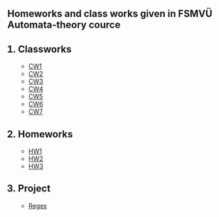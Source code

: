 
<h2>Homeworks and class works given in FSMVÜ Automata-theory cource</h2>
<ol>
<h2><li > Classworks</li></h2>
   <ul>
 <li> <a href="https://maya-karahbala.github.io/Automata-theory/Classworks/Cw1.html">CW1</a></li>
<li> <a href="https://maya-karahbala.github.io/Automata-theory/Classworks/Cw2.html">CW2</a></li>

 <li> <a href="https://maya-karahbala.github.io/Automata-theory/Classworks/Cw3.html">CW3</a></li>
 
 <li> <a href="https://maya-karahbala.github.io/Automata-theory/Classworks/Cw4.html">CW4</a></li>
 <li> <a href="https://maya-karahbala.github.io/Automata-theory/Classworks/Expression.html">CW5</a></li>
 <li> <a href="https://maya-karahbala.github.io/Automata-theory/Classworks/Cw6.html">CW6</a></li>
<li> <a href="https://maya-karahbala.github.io/Automata-theory/Classworks/cw7/microJ3.html">CW7</a></li>
     
  </ul>     
  <h2><li > Homeworks </li></h2>
     <ul>
<li> <a href="https://maya-karahbala.github.io/Automata-theory/Homeworks/HW1.html">HW1</a></li>
   <li> <a href="https://maya-karahbala.github.io/Automata-theory/Homeworks/HW2/Expression.html">HW2</a></li>
      <li> <a href="https://maya-karahbala.github.io/Automata-theory/Homeworks/HW3/microJ1.html">HW3</a></li>


      
  </ul> 
  <h2><li > Project</li></h2>
   <ul>
<li> <a href="https://maya-karahbala.github.io/Automata-theory/Project/index.html">Regex</a></li>
     
  </ul> 



